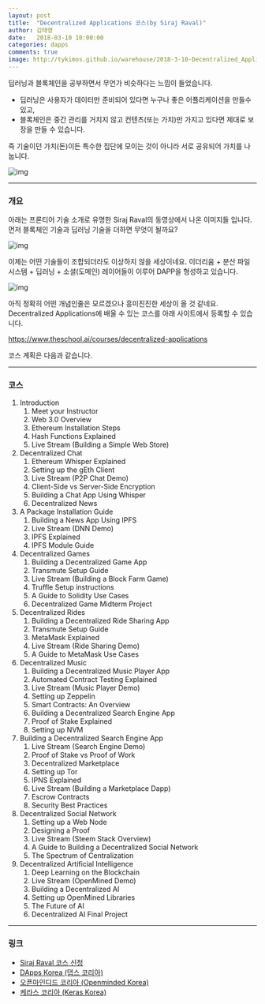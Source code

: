 ```yaml
---
layout: post
title:  "Decentralized Applications 코스(by Siraj Raval)"
author: 김태영
date:   2018-03-10 10:00:00
categories: dapps
comments: true
image: http://tykimos.github.io/warehouse/2018-3-10-Decentralized_Applications_Course_by_Siraj_Raval_title.png
---
```

딥러닝과 블록체인을 공부하면서 무언가 비슷하다는 느낌이 들었습니다. 

* 딥러닝은 사용자가 데이터만 준비되어 있다면 누구나 좋은 어플리케이션을 만들수 있고, 
* 블록체인은 중간 관리를 거치지 않고 컨텐츠(또는 가치)만 가지고 있다면 제대로 보장을 만들 수 있습니다.

즉 기술이던 가치(돈)이든 특수한 집단에 모이는 것이 아니라 서로 공유되어 가치를 나눕니다. 

![img](http://tykimos.github.io/warehouse/2018-3-10-Decentralized_Applications_Course_by_Siraj_Raval_title.png)

---
### 개요

아래는 프론티어 기술 소개로 유명한 Siraj Raval의 동영상에서 나온 이미지들 입니다. 먼저 블록체인 기술과 딥러닝 기술을 더하면 무엇이 될까요?

![img](http://tykimos.github.io/warehouse/2018-3-10-Decentralized_Applications_Course_by_Siraj_Raval_1.png)

이제는 어떤 기술들이 조합되더라도 이상하지 않을 세상이네요. 이더리움 + 분산 파일 시스템 + 딥러닝 + 소셜(도메인) 레이어들이 이루어 DAPP을 형성하고 있습니다.

![img](http://tykimos.github.io/warehouse/2018-3-10-Decentralized_Applications_Course_by_Siraj_Raval_2.png)

아직 정확히 어떤 개념인줄은 모르겠으나 흥미진진한 세상이 올 것 같네요. Decentralized Applications에 배울 수 있는 코스를 아래 사이트에서 등록할 수 있습니다.

https://www.theschool.ai/courses/decentralized-applications

코스 계획은 다음과 같습니다. 

---
### 코스

1. Introduction
    1. Meet your Instructor
    1. Web 3.0 Overview
    1. Ethereum Installation Steps
    1. Hash Functions Explained
    1. Live Stream (Building a Simple Web Store)
1. Decentralized Chat
    1. Ethereum Whisper Explained
    1. Setting up the gEth Client
    1. Live Stream (P2P Chat Demo)
    1. Client-Side vs Server-Side Encryption
    1. Building a Chat App Using Whisper
    1. Decentralized News
1. A Package Installation Guide
    1. Building a News App Using IPFS
    1. Live Stream (DNN Demo)
    1. IPFS Explained
    1. IPFS Module Guide
1. Decentralized Games
    1. Building a Decentralized Game App
    1. Transmute Setup Guide
    1. Live Stream (Building a Block Farm Game)
    1. Truffle Setup instructions
    1. A Guide to Solidity Use Cases
    1. Decentralized Game Midterm Project
1. Decentralized Rides
    1. Building a Decentralized Ride Sharing App
    1. Transmute Setup Guide
    1. MetaMask Explained
    1. Live Stream (Ride Sharing Demo)
    1. A Guide to MetaMask Use Cases
1. Decentralized Music
    1. Building a Decentralized Music Player App
    1. Automated Contract Testing Explained
    1. Live Stream (Music Player Demo)
    1. Setting up Zeppelin
    1. Smart Contracts: An Overview
    1. Building a Decentralized Search Engine App
    1. Proof of Stake Explained
    1. Setting up NVM
1. Building a Decentralized Search Engine App
    1. Live Stream (Search Engine Demo)
    1. Proof of Stake vs Proof of Work
    1. Decentralized Marketplace
    1. Setting up Tor
    1. IPNS Explained
    1. Live Stream (Building a Marketplace Dapp)
    1. Escrow Contracts
    1. Security Best Practices
1. Decentralized Social Network
    1. Setting up a Web Node
    1. Designing a Proof
    1. Live Stream (Steem Stack Overview)
    1. A Guide to Building a Decentralized Social Network
    1. The Spectrum of Centralization
1. Decentralized Artificial Intelligence
    1. Deep Learning on the Blockchain
    1. Live Stream (OpenMined Demo)
    1. Building a Decentralized AI
    1. Setting up OpenMined Libraries
    1. The Future of AI
    1. Decentralized AI Final Project

---
### 링크

* [Siraj Raval 코스 신청](https://www.theschool.ai/courses/decentralized-applications)
* [DApps Korea (댑스 코리아)](https://www.facebook.com/groups/dappskorea/)
* [오픈마인디드 코리아 (Openminded Korea)](https://www.facebook.com/groups/openmindedkorea/)
* [케라스 코리아 (Keras Korea)](https://www.facebook.com/groups/keraskorea/)
